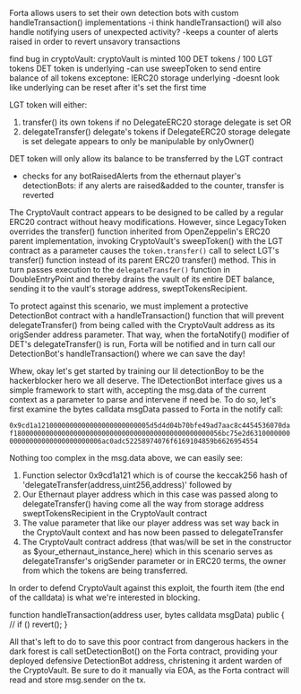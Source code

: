 Forta allows users to set their own detection bots with custom handleTransaction() implementations
-i think handleTransaction() will also handle notifying users of unexpected activity?
-keeps a counter of alerts raised in order to revert unsavory transactions

find bug in cryptoVault:
cryptoVault is minted 100 DET tokens / 100 LGT tokens
DET token is underlying
-can use sweepToken to send entire balance of all tokens exceptone: IERC20 storage underlying
-doesnt look like underlying can be reset after it's set the first time

LGT token will either:
1. transfer() its own tokens if no DelegateERC20 storage delegate is set 
   OR 
2. delegateTransfer() delegate's tokens if DelegateERC20 storage delegate is set
delegate appears to only be manipulable by onlyOwner()

DET token will only allow its balance to be transferred by the LGT contract
- checks for any botRaisedAlerts from the ethernaut player's detectionBots: if any alerts are raised&added to the counter, transfer is reverted


The CryptoVault contract appears to be designed to be called by a regular ERC20 contract without heavy modifications. However, since LegacyToken overrides the transfer() function inherited from OpenZeppelin's ERC20 parent implementation, invoking CryptoVault's sweepToken() with the LGT contract as a parameter causes the ```token.transfer()``` call to select LGT's transfer() function instead of its parent ERC20 transfer() method. This in turn passes execution to the ```delegateTransfer()``` function in DoubleEntryPoint and thereby drains the vault of its entire DET balance, sending it to the vault's storage address, sweptTokensRecipient.

To protect against this scenario, we must implement a protective DetectionBot contract with a handleTransaction() function that will prevent delegateTransfer() from being called with the CryptoVault address as its origSender address parameter. That way, when the fortaNotify() modifier of DET's delegateTransfer() is run, Forta will be notified and in turn call our DetectionBot's handleTransaction() where we can save the day!

Whew, okay let's get started by training our lil detectionBoy to be the hackerblocker hero we all deserve. The IDetectionBot interface gives us a simple framework to start with, accepting the msg.data of the current context as a parameter to parse and intervene if need be. To do so, let's first examine the bytes calldata msgData passed to Forta in the notify call:

```0x9cd1a1210000000000000000000000005d5d4d04b70bfe49ad7aac8c4454536070daf1800000000000000000000000000000000000000000000000056bc75e2d631000000000000000000000000000006ac0adc52258974076f6169104859b6626954554```

Nothing too complex in the msg.data above, we can easily see:
1. Function selector 0x9cd1a121 which is of course the keccak256 hash of 'delegateTransfer(address,uint256,address)' followed by 
2. Our Ethernaut player address which in this case was passed along to delegateTransfer() having come all the way from storage address sweptTokensRecipient in the CryptoVault contract
3. The value parameter that like our player address was set way back in the CryptoVault context and has now been passed to delegateTransfer
4. The CryptoVault contract address (that was/will be set in the constructor as $your_ethernaut_instance_here) which in this scenario serves as delegateTransfer's origSender parameter or in ERC20 terms, the owner from which the tokens are being transferred.
   
In order to defend CryptoVault against this exploit, the fourth item (the end of the calldata) is what we're interested in blocking. 

function handleTransaction(address user, bytes calldata msgData) public {
        // if () revert();
    }

All that's left to do to save this poor contract from dangerous hackers in the dark forest is call setDetectionBot() on the Forta contract, providing your deployed defensive DetectionBot address, christening it ardent warden of the CryptoVault. Be sure to do it manually via EOA, as the Forta contract will read and store msg.sender on the tx.
